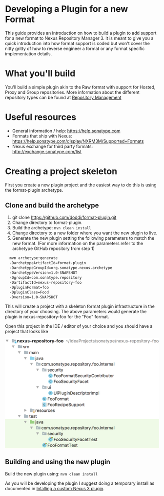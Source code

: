 # Developing a Plugin for a new Format

This guide provides an introduction on how to build a plugin to add support for a new format to Nexus Repository Manager 3. It is meant to give you a quick introduction into how format support is coded but won't cover the nitty gritty of how to reverse engineer a format or any format specific implementation details.

# What you'll build

You'll build a simple plugin akin to the Raw format with support for Hosted, Proxy and Group repositories. More information about the different repository types can be found at [Repository Management](https://help.sonatype.com/display/NXRM3/Repository+Management)

# Useful resources

- General information / help: https://help.sonatype.com
- Formats that ship with Nexus: https://help.sonatype.com/display/NXRM3M/Supported+Formats
- Nexus exchange for third party formats: http://exchange.sonatype.com/list

# Creating a project skeleton

First you create a new plugin project and the easiest way to do this is using the format-plugin archetype.

## Clone and build the archetype

1. git clone https://github.com/doddi/format-plugin.git
2. Change directory to format-plugin.
3. Build the archetype: ``` mvn clean install ```
4. Change directory to a new folder where you want the new plugin to live.
5. Generate the new plugin setting the following parameters to match the new format. (For more information on the parameters      refer to the archetype GitHub repository from step 1)

  ``` 
    mvn archetype:generate                              
    -DarchetypeArtifactId=format-plugin               
    -DarchetypeGroupId=org.sonatype.nexus.archetype   
    -DarchetypeVersion=1.0-SNAPSHOT                   
    -DgroupId=com.sonatype.repository                 
    -DartifactId=nexus-repository-foo                 
    -DpluginFormat=foo                                
    -DpluginClass=Food                                 
    -Dversion=1.0-SNAPSHOT 
  ```   
  
This will create a project with a skeleton format plugin infrastructure in the directory of your choosing. The above parameters would generate the plugin in nexus-repository-foo for the "Foo" format.

Open this project in the IDE / editor of your choice and you should have a project that looks like

![picture alt](initial-plugin-project-structure.png)

## Building and using the new plugin

Build the new plugin using: ``` mvn clean install ```

As you will be developing the plugin I suggest doing a temporary install as documented in [Intalling a custom Nexus 3 plugin](./plugin-install.html).